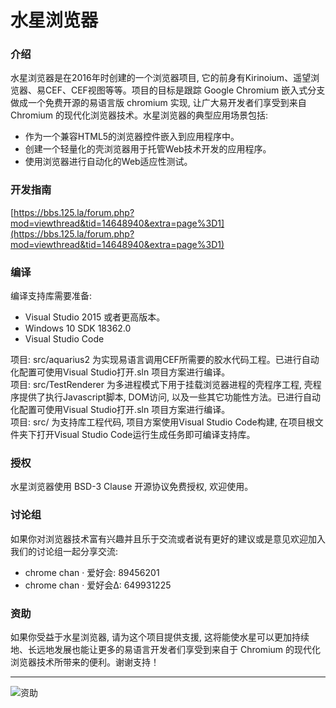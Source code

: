 # 水星浏览器

### 介绍
水星浏览器是在2016年时创建的一个浏览器项目, 它的前身有Kirinoium、遥望浏览器、易CEF、CEF视图等等。项目的目标是跟踪 Google Chromium 嵌入式分支做成一个免费开源的易语言版 chromium 实现, 让广大易开发者们享受到来自 Chromium 的现代化浏览器技术。水星浏览器的典型应用场景包括:
* 作为一个兼容HTML5的浏览器控件嵌入到应用程序中。
* 创建一个轻量化的壳浏览器用于托管Web技术开发的应用程序。
* 使用浏览器进行自动化的Web适应性测试。

### 开发指南

[https://bbs.125.la/forum.php?mod=viewthread&tid=14648940&extra=page%3D1](https://bbs.125.la/forum.php?mod=viewthread&tid=14648940&extra=page%3D1)

### 编译
编译支持库需要准备:
* Visual Studio 2015 或者更高版本。
* Windows 10 SDK 18362.0
* Visual Studio Code

项目: src/aquarius2 为实现易语言调用CEF所需要的胶水代码工程。已进行自动化配置可使用Visual Studio打开.sln 项目方案进行编译。 <br/>
项目: src/TestRenderer 为多进程模式下用于挂载浏览器进程的壳程序工程, 壳程序提供了执行Javascript脚本, DOM访问, 以及一些其它功能性方法。已进行自动化配置可使用Visual Studio打开.sln 项目方案进行编译。 <br/>
项目: src/ 为支持库工程代码, 项目方案使用Visual Studio Code构建, 在项目根文件夹下打开Visual Studio Code运行生成任务即可编译支持库。<br/>

### 授权

水星浏览器使用 BSD-3 Clause 开源协议免费授权, 欢迎使用。

### 讨论组

如果你对浏览器技术富有兴趣并且乐于交流或者说有更好的建议或是意见欢迎加入我们的讨论组一起分享交流:
* chrome chan · 爱好会: 89456201
* chrome chan · 爱好会Δ: 649931225

### 资助

如果你受益于水星浏览器, 请为这个项目提供支援, 这将能使水星可以更加持续地、长远地发展也能让更多的易语言开发者们享受到来自于 Chromium 的现代化浏览器技术所带来的便利。谢谢支持！

-------------------------------------------------

![资助](https://s1.ax1x.com/2020/11/11/BjTdyR.png)

